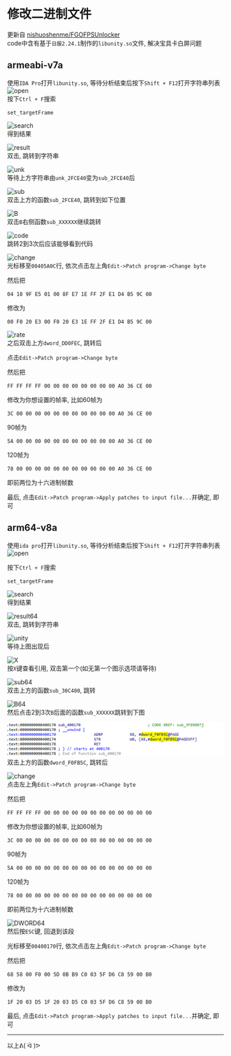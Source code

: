 # 修改二进制文件
更新自 [nishuoshenme/FGOFPSUnlocker](https://github.com/nishuoshenme/FGOFPSUnlocker)  
code中含有基于`日服2.24.1`制作的`libunity.so`文件, 解决宝具卡白屏问题  
## armeabi-v7a
使用`IDA Pro`打开`libunity.so`, 等待分析结束后按下`Shift + F12`打开字符串列表  
![open](https://github.com/tsuasahi/FGOFPSUnlocker/raw/master/imgs/1.png)  
按下`Ctrl + F`搜索  
```
set_targetFrame
```
  
![search](https://github.com/tsuasahi/FGOFPSUnlocker/raw/master/imgs/2.png)  
得到结果  

![result](https://github.com/tsuasahi/FGOFPSUnlocker/raw/master/imgs/3.png)  
双击, 跳转到字符串  

![unk](https://github.com/tsuasahi/FGOFPSUnlocker/raw/master/imgs/4.png)  
等待上方字符串由`unk_2FCE40`变为`sub_2FCE40`后  

![sub](https://github.com/tsuasahi/FGOFPSUnlocker/raw/master/imgs/5.png)  
双击上方的函数`sub_2FCE40`, 跳转到如下位置  

![B](https://github.com/tsuasahi/FGOFPSUnlocker/raw/master/imgs/6.png)  
双击`B`右侧函数`sub_XXXXXX`继续跳转  

![code](https://github.com/tsuasahi/FGOFPSUnlocker/raw/master/imgs/7.png)  
跳转2到3次后应该能够看到代码  

![change](https://github.com/tsuasahi/FGOFPSUnlocker/raw/master/imgs/8.png)  
光标移至`00405A0C`行, 依次点击左上角`Edit->Patch program->Change byte`
  
然后把
  
```
04 10 9F E5 01 00 8F E7 1E FF 2F E1 D4 B5 9C 00
```
  
修改为
  
```
00 F0 20 E3 00 F0 20 E3 1E FF 2F E1 D4 B5 9C 00
```
  
![rate](https://github.com/tsuasahi/FGOFPSUnlocker/raw/master/imgs/9.png)  
之后双击上方`dword_DD0FEC`, 跳转后
  
点击`Edit->Patch program->Change byte`
  
然后把
  
```
FF FF FF FF 00 00 00 00 00 00 00 00 A0 36 CE 00
```
  
修改为你想设置的帧率, 比如60帧为
  
```
3C 00 00 00 00 00 00 00 00 00 00 00 A0 36 CE 00
```
  
90帧为
  
```
5A 00 00 00 00 00 00 00 00 00 00 00 A0 36 CE 00
```
  
120帧为
  
```
78 00 00 00 00 00 00 00 00 00 00 00 A0 36 CE 00
```
  
即前两位为十六进制帧数
  
最后, 点击`Edit->Patch program->Apply patches to input file...`并确定, 即可
  
## arm64-v8a
使用`ida pro`打开`libunity.so`, 等待分析结束后按下`Shift + F12`打开字符串列表  
![open](https://github.com/tsuasahi/FGOFPSUnlocker/raw/master/imgs/1.png)  
  
按下`Ctrl + F`搜索
```
set_targetFrame
```
  
![search](https://github.com/tsuasahi/FGOFPSUnlocker/raw/master/imgs/2.png)  
得到结果
  
![result64](https://github.com/tsuasahi/FGOFPSUnlocker/raw/master/imgs/10.png)  
双击, 跳转到字符串
  
![unity](https://github.com/tsuasahi/FGOFPSUnlocker/raw/master/imgs/11.png)  
等待上图出现后
  
![X](https://github.com/tsuasahi/FGOFPSUnlocker/raw/master/imgs/12.png)  
按`X`键查看引用, 双击第一个(如无第一个图示选项请等待)
  
![sub64](https://github.com/tsuasahi/FGOFPSUnlocker/raw/master/imgs/13.png)  
双击上方的函数`sub_30C400`, 跳转
  
![B64](https://github.com/tsuasahi/FGOFPSUnlocker/raw/master/imgs/14.png)  
然后点击2到3次`B`后面的函数`sub_XXXXXX`跳转到下图
  
![DWORD64](https://github.com/tsuasahi/FGOFPSUnlocker/raw/master/imgs/15.png)  
双击上方的函数`dword_F0FB5C`, 跳转后
  
![change](https://github.com/tsuasahi/FGOFPSUnlocker/raw/master/imgs/8.png)  
点击左上角`Edit->Patch program->Change byte`
  
然后把
  
```
FF FF FF FF 00 00 00 00 00 00 00 00 00 00 00 00
```
  
修改为你想设置的帧率, 比如60帧为
  
```
3C 00 00 00 00 00 00 00 00 00 00 00 00 00 00 00
```
  
90帧为
  
```
5A 00 00 00 00 00 00 00 00 00 00 00 00 00 00 00
```
  
120帧为
  
```
78 00 00 00 00 00 00 00 00 00 00 00 00 00 00 00
```
  
即前两位为十六进制帧数
  
![DWORD64](https://github.com/tsuasahi/FGOFPSUnlocker/raw/master/imgs/14.png)  
然后按`ESC`键, 回退到该段
  
光标移至`00400170`行, 依次点击左上角`Edit->Patch program->Change byte`
  
然后把
  
```
68 58 00 F0 00 5D 0B B9 C0 03 5F D6 C8 59 00 B0
```
  
修改为
  
```
1F 20 03 D5 1F 20 03 D5 C0 03 5F D6 C8 59 00 B0
```
  
最后, 点击`Edit->Patch program->Apply patches to input file...`并确定, 即可
  
***
  以上ᕕ( ᐛ )ᕗ
